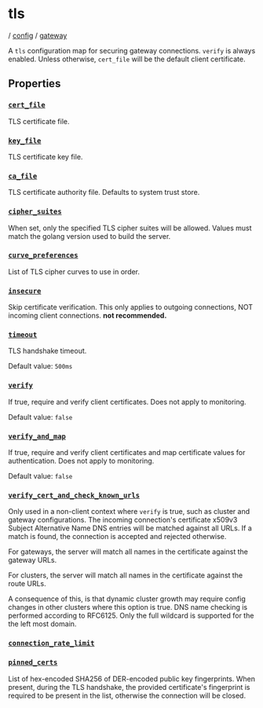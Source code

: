 # tls

/ [config](reference/server-config/index.md) / [gateway](reference/server-config/config/gateway/index.md) 

A `tls` configuration map for securing gateway connections. `verify`
is always enabled. Unless otherwise, `cert_file` will be the default
client certificate.

## Properties

### [`cert_file`](reference/server-config/gateway/tls/cert_file/index.md)

TLS certificate file.

### [`key_file`](reference/server-config/gateway/tls/key_file/index.md)

TLS certificate key file.

### [`ca_file`](reference/server-config/gateway/tls/ca_file/index.md)

TLS certificate authority file. Defaults to system trust store.

### [`cipher_suites`](reference/server-config/gateway/tls/cipher_suites/index.md)

When set, only the specified TLS cipher suites will be allowed. Values must match the golang version used to build the server.

### [`curve_preferences`](reference/server-config/gateway/tls/curve_preferences/index.md)

List of TLS cipher curves to use in order.

### [`insecure`](reference/server-config/gateway/tls/insecure/index.md)

Skip certificate verification. This only applies to outgoing connections, NOT incoming client connections. **not recommended.**

### [`timeout`](reference/server-config/gateway/tls/timeout/index.md)

TLS handshake timeout.

Default value: `500ms`

### [`verify`](reference/server-config/gateway/tls/verify/index.md)

If true, require and verify client certificates. Does not apply to monitoring.

Default value: `false`

### [`verify_and_map`](reference/server-config/gateway/tls/verify_and_map/index.md)

If true, require and verify client certificates and map certificate values for authentication. Does not apply to monitoring.

Default value: `false`

### [`verify_cert_and_check_known_urls`](reference/server-config/gateway/tls/verify_cert_and_check_known_urls/index.md)

Only used in a non-client context where `verify` is true, such as cluster and gateway configurations.
The incoming connection's certificate x509v3 Subject Alternative Name DNS entries will be matched against
all URLs. If a match is found, the connection is accepted and rejected otherwise.

For gateways, the server will match all names in the certificate against the gateway URLs.

For clusters, the server will match all names in the certificate against the route URLs.

A consequence of this, is that dynamic cluster growth may require config changes in other clusters where this
option is true. DNS name checking is performed according to RFC6125. Only the full wildcard is supported for the
the left most domain.

### [`connection_rate_limit`](reference/server-config/gateway/tls/connection_rate_limit/index.md)



### [`pinned_certs`](reference/server-config/gateway/tls/pinned_certs/index.md)

List of hex-encoded SHA256 of DER-encoded public key fingerprints. When present, during the TLS handshake, the
provided certificate's fingerprint is required to be present in the list, otherwise the connection will be
closed.


